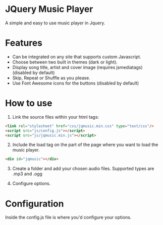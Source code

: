 # JQuery Music Player

A simple and easy to use music player in Jquery.

# Features

  - Can be integrated on any site that supports custom Javascript.
  - Choose between two built in themes (dark or light).
  - Display song title, artist and cover image (requires jsmediatags) (disabled by default)
  - Skip, Repeat or Shuffle as you please.
  - Use Font Awesome icons for the buttons (disabled by default)
  
# How to use

1. Link the source files within your html <head> tags:

```html
<link rel="stylesheet" href="css/jqmusic.min.css" type="text/css"/>
<script src="js/config.js"></script>
<script src="js/jqmusic.min.js"></script>
```

2. Include the load tag on the part of the page where you want to load the music player.

```html
<div id="jqmusic"></div>
```

3. Create a folder and add your chosen audio files. Supported types are .mp3 and .ogg

4. Configure options.

# Configuration

Inside the config.js file is where you'd configure your options.



